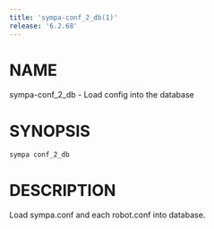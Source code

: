 ```yaml
---
title: 'sympa-conf_2_db(1)'
release: '6.2.68'
---
```


# NAME

sympa-conf\_2\_db - Load config into the database

# SYNOPSIS

`sympa conf_2_db`

# DESCRIPTION

Load sympa.conf and each robot.conf into database.
